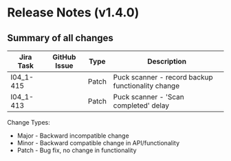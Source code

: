 Release Notes (v1.4.0)
===========================

Summary of all changes
----------------------
| Jira Task | GitHub Issue | Type | Description |
|-----------|--------------|------|-------------|
|I04_1-415 | | Patch|Puck scanner - record backup functionality change|
|I04_1-413 | |Patch|Puck scanner - 'Scan completed' delay|

Change Types:
* Major - Backward incompatible change
* Minor - Backward compatible change in API/functionality
* Patch - Bug fix, no change in functionality
